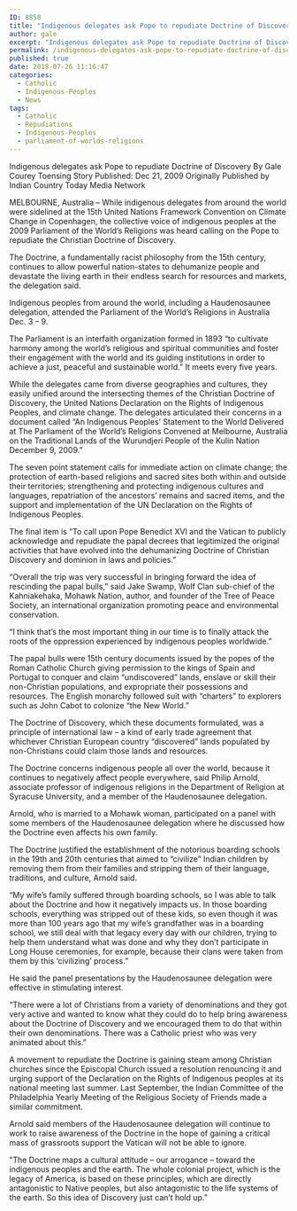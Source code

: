 ```yaml
---
ID: 8858
title: "Indigenous delegates ask Pope to repudiate Doctrine of Discovery"
author: gale
excerpt: "Indigenous delegates ask Pope to repudiate Doctrine of Discovery"
permalink: /indigenous-delegates-ask-pope-to-repudiate-doctrine-of-discovery/
published: true
date: 2018-07-26 11:16:47
categories:
  - Catholic
  - Indigenous-Peoples
  - News
tags:
  - Catholic
  - Repudiations
  - Indigenous-Peoples
  - parliament-of-worlds-religions
---
```

Indigenous delegates ask Pope to repudiate Doctrine of Discovery
By Gale Courey Toensing
Story Published: Dec 21, 2009
Originally Published by Indian Country Today Media Network

MELBOURNE, Australia – While indigenous delegates from around the world were sidelined at the 15th United Nations Framework Convention on Climate Change in Copenhagen, the collective voice of indigenous peoples at the 2009 Parliament of the World’s Religions was heard calling on the Pope to repudiate the Christian Doctrine of Discovery.

The Doctrine, a fundamentally racist philosophy from the 15th century, continues to allow powerful nation-states to dehumanize people and devastate the living earth in their endless search for resources and markets, the delegation said.

Indigenous peoples from around the world, including a Haudenosaunee delegation, attended the Parliament of the World’s Religions in Australia Dec. 3 – 9.

The Parliament is an interfaith organization formed in 1893 “to cultivate harmony among the world’s religious and spiritual communities and foster their engagement with the world and its guiding institutions in order to achieve a just, peaceful and sustainable world.” It meets every five years.

While the delegates came from diverse geographies and cultures, they easily unified around the intersecting themes of the Christian Doctrine of Discovery, the United Nations Declaration on the Rights of Indigenous Peoples, and climate change. The delegates articulated their concerns in a document called “An Indigenous Peoples’ Statement to the World Delivered at The Parliament of the World’s Religions Convened at Melbourne, Australia on the Traditional Lands of the Wurundjeri People of the Kulin Nation December 9, 2009.”

The seven point statement calls for immediate action on climate change; the protection of earth-based religions and sacred sites both within and outside their territories; strengthening and protecting indigenous cultures and languages, repatriation of the ancestors’ remains and sacred items, and the support and implementation of the UN Declaration on the Rights of Indigenous Peoples.

The final item is “To call upon Pope Benedict XVI and the Vatican to publicly acknowledge and repudiate the papal decrees that legitimized the original activities that have evolved into the dehumanizing Doctrine of Christian Discovery and dominion in laws and policies.”

“Overall the trip was very successful in bringing forward the idea of rescinding the papal bulls,” said Jake Swamp, Wolf Clan sub-chief of the Kahniakehaka, Mohawk Nation, author, and founder of the Tree of Peace Society, an international organization promoting peace and environmental conservation.

“I think that’s the most important thing in our time is to finally attack the roots of the oppression experienced by indigenous peoples worldwide.”

The papal bulls were 15th century documents issued by the popes of the Roman Catholic Church giving permission to the kings of Spain and Portugal to conquer and claim “undiscovered” lands, enslave or skill their non-Christian populations, and expropriate their possessions and resources. The English monarchy followed suit with “charters” to explorers such as John Cabot to colonize “the New World.”

The Doctrine of Discovery, which these documents formulated, was a principle of international law – a kind of early trade agreement that whichever Christian European country “discovered” lands populated by non-Christians could claim those lands and resources.

The Doctrine concerns indigenous people all over the world, because it continues to negatively affect people everywhere, said Philip Arnold, associate professor of indigenous religions in the Department of Religion at Syracuse University, and a member of the Haudenosaunee delegation.

Arnold, who is married to a Mohawk woman, participated on a panel with some members of the Haudenosaunee delegation where he discussed how the Doctrine even affects his own family.

The Doctrine justified the establishment of the notorious boarding schools in the 19th and 20th centuries that aimed to “civilize” Indian children by removing them from their families and stripping them of their language, traditions, and culture, Arnold said.

“My wife’s family suffered through boarding schools, so I was able to talk about the Doctrine and how it negatively impacts us. In those boarding schools, everything was stripped out of these kids, so even though it was more than 100 years ago that my wife’s grandfather was in a boarding school, we still deal with that legacy every day with our children, trying to help them understand what was done and why they don’t participate in Long House ceremonies, for example, because their clans were taken from them by this ‘civilizing’ process.”

He said the panel presentations by the Haudenosaunee delegation were effective in stimulating interest.

“There were a lot of Christians from a variety of denominations and they got very active and wanted to know what they could do to help bring awareness about the Doctrine of Discovery and we encouraged them to do that within their own denominations. There was a Catholic priest who was very animated about this.”

A movement to repudiate the Doctrine is gaining steam among Christian churches since the Episcopal Church issued a resolution renouncing it and urging support of the Declaration on the Rights of Indigenous peoples at its national meeting last summer. Last September, the Indian Committee of the Philadelphia Yearly Meeting of the Religious Society of Friends made a similar commitment.

Arnold said members of the Haudenosaunee delegation will continue to work to raise awareness of the Doctrine in the hope of gaining a critical mass of grassroots support the Vatican will not be able to ignore.

“The Doctrine maps a cultural attitude – our arrogance – toward the indigenous peoples and the earth. The whole colonial project, which is the legacy of America, is based on these principles, which are directly antagonistic to Native peoples, but also antagonistic to the life systems of the earth. So this idea of Discovery just can’t hold up.”
